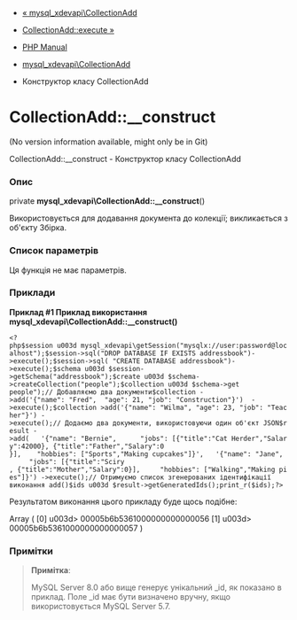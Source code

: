 - [«
mysql_xdevapi\CollectionAdd](class.mysql-xdevapi-collectionadd.md)
- [CollectionAdd::execute »](mysql-xdevapi-collectionadd.execute.md)

- [PHP Manual](index.md)
- [mysql_xdevapi\CollectionAdd](class.mysql-xdevapi-collectionadd.md)
- Конструктор класу CollectionAdd

# CollectionAdd::\_\_construct

(No version information available, might only be in Git)

CollectionAdd::\_\_construct - Конструктор класу CollectionAdd

### Опис

private **mysql_xdevapi\CollectionAdd::\_\_construct**()

Використовується для додавання документа до колекції; викликається з об'єкту
Збірка.

### Список параметрів

Ця функція не має параметрів.

### Приклади

**Приклад #1 Приклад використання
**mysql_xdevapi\CollectionAdd::\_\_construct()****

` <?php$session u003d mysql_xdevapi\getSession("mysqlx://user:password@localhost");$session->sql("DROP DATABASE IF EXISTS addressbook")->execute();$session->sql( "CREATE DATABASE addressbook")->execute();$schema u003d $session->getSchema("addressbook");$create u003d $schema->createCollection("people");$collection u003d $schema->get people");// Добавляємо два документи$collection ->add('{"name": "Fred",  "age": 21, "job": "Construction"}')  ->execute();$collection >add('{"name": "Wilma", "age": 23, "job": "Teacher"}') ->execute();// Додаємо два документи, використовуючи один об'єкт JSON$result ->add(   '{"name": "Bernie",      "jobs": [{"title":"Cat Herder","Salary":42000}, {"title":"Father","Salary":0 }],    "hobbies": ["Sports","Making cupcakes"]}',   '{"name": "Jane",      "jobs": [{"title":"Sciry , {"title":"Mother","Salary":0}],     "hobbies": ["Walking","Making pies"]}') ->execute();// Отримуємо список згенерованих ідентифікації виконання add()$ids u003d $result->getGeneratedIds();print_r($ids);?> `

Результатом виконання цього прикладу буде щось подібне:

Array
(
[0] u003d> 00005b6b5361000000000000056
[1] u003d> 00005b6b5361000000000000057
)

### Примітки

> **Примітка**:
>
> MySQL Server 8.0 або вище генерує унікальний \_id, як показано в
> приклад. Поле \_id має бути визначено вручну, якщо використовується
> MySQL Server 5.7.
